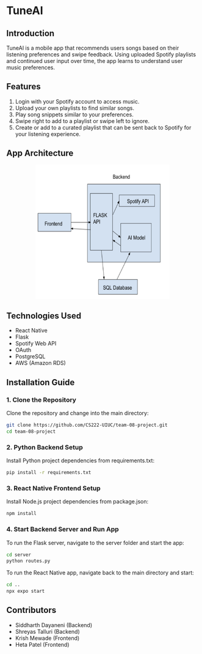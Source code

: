 # TuneAI

## Introduction

TuneAI is a  mobile app that recommends users songs based on their listening preferences and swipe feedback.
Using uploaded Spotify playlists and continued user input over time, the app learns to understand user music preferences.

## Features

1. Login with your Spotify account to access music.
2. Upload your own playlists to find similar songs.
3. Play song snippets similar to your preferences.
4. Swipe right to add to a playlist or swipe left to ignore.
5. Create or add to a curated playlist that can be sent back to Spotify for your listening experience.

## App Architecture

<div style="text-align: center;">
    <img src="app-arch.png" alt="Alt text" width="350" height="350">
</div>

## Technologies Used

- React Native
- Flask
- Spotify Web API
- OAuth
- PostgreSQL
- AWS (Amazon RDS)

## Installation Guide

### 1. Clone the Repository

Clone the repository and change into the main directory:

```bash
git clone https://github.com/CS222-UIUC/team-08-project.git
cd team-08-project
```

### 2. Python Backend Setup

Install Python project dependencies from requirements.txt:

``` bash
pip install -r requirements.txt
```

### 3. React Native Frontend Setup

Install Node.js project dependencies from package.json:

``` bash
npm install
```

### 4. Start Backend Server and Run App

To run the Flask server, navigate to the server folder and start the app:

```bash
cd server
python routes.py
```

To run the React Native app, navigate back to the main directory and start:

```bash
cd ..
npx expo start
```


## Contributors

- Siddharth Dayaneni (Backend)
- Shreyas Talluri (Backend)
- Krish Mewade (Frontend)
- Heta Patel (Frontend)
